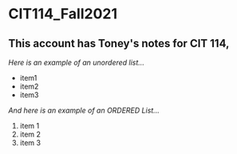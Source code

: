 # CIT114_Fall2021
## This account has Toney's notes for CIT 114, 


*Here is an example of an unordered list...*


* item1
* item2
* item3

_And here is an example of an ORDERED List..._

1. item 1
2. item 2
3. item 3
